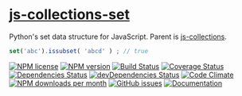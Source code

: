 [js-collections-set](http://aureooms.github.io/js-collections-set)
==

Python's set data structure for JavaScript. Parent is
[js-collections](https://github.com/aureooms/js-collections).

```js
set('abc').issubset( 'abcd' ) ; // true
```

[![NPM license](http://img.shields.io/npm/l/aureooms-js-collections-set.svg?style=flat)](https://raw.githubusercontent.com/aureooms/js-collections-set/master/LICENSE)
[![NPM version](http://img.shields.io/npm/v/aureooms-js-collections-set.svg?style=flat)](https://www.npmjs.org/package/aureooms-js-collections-set)
[![Build Status](http://img.shields.io/travis/aureooms/js-collections-set.svg?style=flat)](https://travis-ci.org/aureooms/js-collections-set)
[![Coverage Status](http://img.shields.io/coveralls/aureooms/js-collections-set.svg?style=flat)](https://coveralls.io/r/aureooms/js-collections-set)
[![Dependencies Status](http://img.shields.io/david/aureooms/js-collections-set.svg?style=flat)](https://david-dm.org/aureooms/js-collections-set#info=dependencies)
[![devDependencies Status](http://img.shields.io/david/dev/aureooms/js-collections-set.svg?style=flat)](https://david-dm.org/aureooms/js-collections-set#info=devDependencies)
[![Code Climate](http://img.shields.io/codeclimate/github/aureooms/js-collections-set.svg?style=flat)](https://codeclimate.com/github/aureooms/js-collections-set)
[![NPM downloads per month](http://img.shields.io/npm/dm/aureooms-js-collections-set.svg?style=flat)](https://www.npmjs.org/package/aureooms-js-collections-set)
[![GitHub issues](http://img.shields.io/github/issues/aureooms/js-collections-set.svg?style=flat)](https://github.com/aureooms/js-collections-set/issues)
[![Documentation](https://aureooms.github.io/js-collections-set/badge.svg)](https://aureooms.github.io/js-collections-set/source.html)

